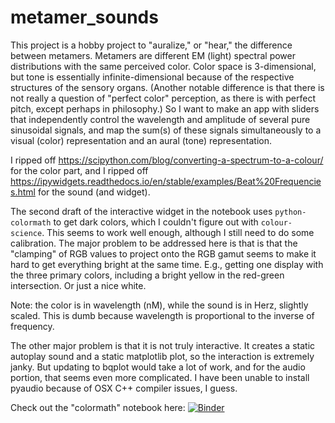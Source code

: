 # metamer_sounds
This project is a hobby project to "auralize," or "hear," the difference between metamers. 
Metamers are different EM (light) spectral power distributions with the same perceived color.
Color space is 3-dimensional, but tone is essentially infinite-dimensional because of the respective structures of the sensory organs.
(Another notable difference is that there is not really a question of "perfect color" perception, as there is with perfect pitch, except perhaps in philosophy.)
So I want to make an app with sliders that independently control the wavelength and amplitude of several pure sinusoidal signals,
and map the sum(s) of these signals simultaneously to a visual (color) representation and an aural (tone) representation.

I ripped off https://scipython.com/blog/converting-a-spectrum-to-a-colour/ for the color part, and I ripped off https://ipywidgets.readthedocs.io/en/stable/examples/Beat%20Frequencies.html for the sound (and widget).

The second draft of the interactive widget in the notebook uses `python-colormath` to get dark colors, which
I couldn't figure out with `colour-science`. This seems to work well enough, although
I still need to do some calibration. The major problem to be addressed here is that is that the 
"clamping" of RGB values to project onto the RGB gamut seems to make it hard to get 
everything bright at the same time. E.g., getting one display with the three primary colors, including
a bright yellow in the red-green intersection. Or just a nice white.


Note: the color is in wavelength (nM), while the sound is in Herz, slightly scaled. 
This is dumb because wavelength is proportional to the inverse of frequency. 

The other major problem is that it is not truly interactive. It creates a static autoplay sound and a static matplotlib plot, 
so the interaction is extremely janky. But updating to bqplot would take a lot of work, and for the audio portion, that
seems even more complicated. I have been unable to install pyaudio because of OSX C++ compiler issues, I guess.

Check out the "colormath" notebook here:
[![Binder](https://mybinder.org/badge_logo.svg)](https://mybinder.org/v2/gh/ClayCampaigne/metamer_sounds/HEAD)
